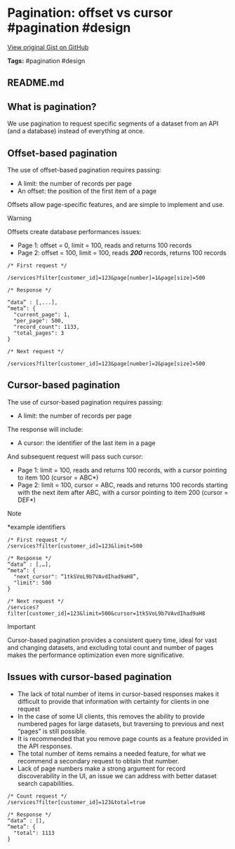 # Pagination: offset vs cursor #pagination #design

[View original Gist on GitHub](https://gist.github.com/Integralist/c7a1bd810e1ab30b83e99308d11191cb)

**Tags:** #pagination #design

## README.md

## What is pagination?

We use pagination to request specific segments of a dataset from an API (and a database) instead of everything at once.

## Offset-based pagination

The use of offset-based pagination requires passing:

- A limit: the number of records per page
- An offset: the position of the first item of a page

Offsets allow page-specific features, and are simple to implement and use.

> [!WARNING]
> Offsets create database performances issues:
>
>  - Page 1: offset = 0, limit = 100, reads and returns 100 records
>  - Page 2: offset = 100, limit = 100, reads **_200_** records, returns 100 records

```
/* First request */

/services?filter[customer_id]=123&page[number]=1&page[size]=500

/* Response */

“data” : [,...],
“meta”: {
  "current_page": 1,
  "per_page": 500,
  "record_count": 1133,
  "total_pages": 3
}

/* Next request */

/services?filter[customer_id]=123&page[number]=2&page[size]=500
```

## Cursor-based pagination

The use of cursor-based pagination requires passing:

- A limit: the number of records per page

The response will include:

- A cursor: the identifier of the last item in a page

And subsequent request will pass such cursor:

- Page 1: limit = 100, reads and returns 100 records, with a cursor pointing to item 100 (cursor = ABC*)
- Page 2: limit = 100, cursor = ABC, reads and returns 100 records starting with the next item after ABC, with a cursor pointing to item 200 (cursor = DEF*)

> [!NOTE]
> *example identifiers

```
/* First request */
/services?filter[customer_id]=123&limit=500

/* Response */
“data” : [,…],
“meta”: {
  "next_cursor": “1tkSVoL9b7VAvdIhad9aH8”,
  "limit": 500
}

/* Next request */
/services?filter[customer_id]=123&limit=500&cursor=1tkSVoL9b7VAvdIhad9aH8
```

> [!IMPORTANT]
> Cursor-based pagination provides a consistent query time, ideal for vast and changing datasets, and excluding total count and number of pages makes the performance optimization even more significative.

## Issues with cursor-based pagination

- The lack of total number of items in cursor-based responses makes it difficult to provide that information with certainty for clients in one request
- In the case of some UI clients, this removes the ability to provide numbered pages for large datasets, but traversing to previous and next “pages” is still possible.
- It is recommended that you remove page counts as a feature provided in the API responses.
- The total number of items remains a needed feature, for what we recommend a secondary request to obtain that number.
- Lack of page numbers make a strong argument for record discoverability in the UI, an issue we can address with better dataset search capabilities.

```
/* Count request */
/services?filter[customer_id]=123&total=true

/* Response */
“data” : [],
“meta”: {
  "total": 1113
}
```

